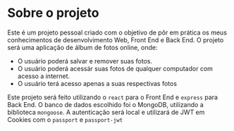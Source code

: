 # Sobre o projeto
Este é um projeto pessoal criado com o objetivo de pôr em prática os meus conhecimentos de desenvolvimento Web, Front End e Back End. O projeto será uma aplicação de álbum de fotos online, onde:
- O usuário poderá salvar e remover suas fotos.
- O usuário poderá acessár suas fotos de qualquer computador com acesso a internet.
- O usuário terá acesso apenas a suas respectivas fotos

Este projeto será feito utilizando o `react` para o Front End e `express` para Back End. O banco de dados escolhido foi o MongoDB, utilizando a biblioteca `mongoose`. A autenticação será local e utilizará de JWT em Cookies com o `passport` e `passport-jwt`